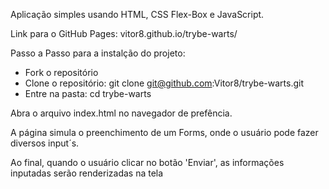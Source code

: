 Aplicação simples usando HTML, CSS Flex-Box e JavaScript.

Link para o GitHub Pages: vitor8.github.io/trybe-warts/

Passo a Passo para a instalção do projeto:

  - Fork o repositório
  - Clone o repositório: git clone git@github.com:Vitor8/trybe-warts.git
  - Entre na pasta: cd trybe-warts

Abra o arquivo index.html no navegador de prefência. 

A página simula o preenchimento de um Forms, onde o usuário pode fazer diversos input´s.

Ao final, quando o usuário clicar no botão 'Enviar', as informações inputadas serão renderizadas na tela
